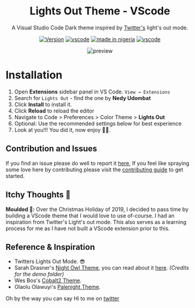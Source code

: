 <div align="center">

# **Lights Out Theme - VScode**

A Visual Studio Code Dark theme inspired by [Twitter's](https://twitter.com) light's out mode.

[![Version](https://img.shields.io/badge/Visual%20Studio%20Marketplace-v1.0.3-success?style=for-the-badge)](https://marketplace.visualstudio.com/items?itemName=nedy.lights-out)
[![vscode](https://img.shields.io/badge/VSCODE-THEME-blue?style=for-the-badge)](https://code.visualstudio.com/updates/v1_12)
[![made in nigeria](https://img.shields.io/badge/made%20in-nigeria-008751.svg?style=for-the-badge)](https://github.com/acekyd/made-in-nigeria)
[![vscode](https://img.shields.io/badge/IN-Production-green?style=for-the-badge)](https://code.visualstudio.com/updates/v1_12)

![preview](./images/preview.png)

</div>

# Installation

1. Open **Extensions** sidebar panel in VS Code. `View → Extensions`
2. Search for `Lights Out` - find the one by **Nedy Udombat**
3. Click **Install** to install it.
4. Click **Reload** to reload the editor
5. Navigate to Code > Preferences > Color Theme > **Lights Out**
6. Optional: Use the recommended settings below for best experience
7. Look at you!!! You did it, now enjoy 🎉🎉.

## **Contribution and Issues**

If you find an issue please do well to report it [here](https://github.com/NedyUdombat/lights-out-vscode-theme/issues), If you feel like spraying some love here by contributing please visit the [contributing guide](https://github.com/NedyUdombat/lights-out-vscode-theme/blob/master/CONTRIBUTION.md) to get started.

## **Itchy Thoughts 💭**

**Moulded 💆:** Over the Christmas Holiday of 2019, I decided to pass time by building a VScode theme that I would love to use of-course. I had an inspiration from Twitter's Light's out mode. This also serves as a learning process for me as I have not built a VScode extension prior to this.

## **Reference & Inspiration**

* Twitters Lights Out Mode. 😎
* Sarah Drasner's [Night Owl Theme](https://marketplace.visualstudio.com/items?itemName=sdras.night-owl&WT.mc_id=twitter-social-sdras), you can read about it [here](https://css-tricks.com/creating-a-vs-code-theme/). *(Credits for the demo folder)*
* Wes Bos's [Cobalt2 Theme](https://github.com/wesbos/cobalt2-vscode).
* Olaolu Olawuyi's [Palenight Theme](https://github.com/whizkydee/vscode-material-palenight-theme).

Oh by the way you can say Hi to me on [twitter](https://twitter.com/nedyudombat)
